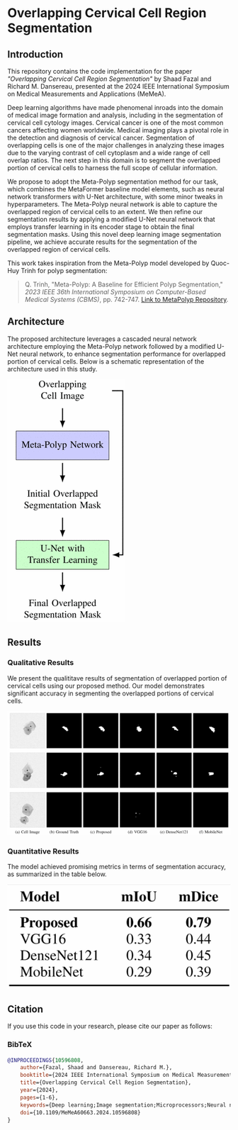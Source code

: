 # Overlapping Cervical Cell Region Segmentation

## Introduction
This repository contains the code implementation for the paper *"Overlapping Cervical Cell Region Segmentation"* by Shaad Fazal and Richard M. Dansereau, presented at the 2024 IEEE International Symposium on Medical Measurements and Applications (MeMeA).

Deep learning algorithms have made phenomenal inroads into the domain of medical image formation and analysis, including in the segmentation of cervical cell cytology images. Cervical cancer is one of the most common cancers affecting women worldwide. Medical imaging plays a pivotal role in the detection and diagnosis of cervical cancer. Segmentation of overlapping cells is one of the major challenges in analyzing these images due to the varying contrast of cell cytoplasm and a wide range of cell overlap ratios. The next step in this domain is to segment the overlapped portion of cervical cells to harness the full scope of cellular information.

We propose to adopt the Meta-Polyp segmentation method for our task, which combines the MetaFormer baseline model elements, such as neural network transformers with U-Net architecture, with some minor tweaks in hyperparameters. The Meta-Polyp neural network is able to capture the overlapped region of cervical cells to an extent. We then refine our segmentation results by applying a modified U-Net neural network that employs transfer learning in its encoder stage to obtain the final segmentation masks. Using this novel deep learning image segmentation pipeline, we achieve accurate results for the segmentation of the overlapped region of cervical cells.

This work takes inspiration from the Meta-Polyp model developed by Quoc-Huy Trinh for polyp segmentation:

> Q. Trinh, "Meta-Polyp: A Baseline for Efficient Polyp Segmentation," *2023 IEEE 36th International Symposium on Computer-Based Medical Systems (CBMS)*, pp. 742-747. [Link to MetaPolyp Repository](https://github.com/huyquoctrinh/MetaPolyp-CBMS2023).

## Architecture
The proposed architecture leverages a cascaded neural network architecture employing the Meta-Polyp network followed by a modified U-Net neural network, to enhance segmentation performance for overlapped portion of cervical cells. Below is a schematic representation of the architecture used in this study.

![Architecture Diagram](methodology_github.png)

## Results

### Qualitative Results
We present the qualititave results of segmentation of overlapped portion of cervical cells using our proposed method. Our model demonstrates significant accuracy in segmenting the overlapped portions of cervical cells. 

![Qualitative Results](results_github.png)

### Quantitative Results
The model achieved promising metrics in terms of segmentation accuracy, as summarized in the table below.

![Quantitative Results](result_metrics_github.png)

## Citation

If you use this code in your research, please cite our paper as follows:

### BibTeX
```bibtex
@INPROCEEDINGS{10596808,
    author={Fazal, Shaad and Dansereau, Richard M.},
    booktitle={2024 IEEE International Symposium on Medical Measurements and Applications (MeMeA)}, 
    title={Overlapping Cervical Cell Region Segmentation}, 
    year={2024},
    pages={1-6},
    keywords={Deep learning;Image segmentation;Microprocessors;Neural networks;Transfer learning;Pipelines;Computer architecture;Overlapping cervical cell region segmentation;medical image analysis;machine learning;U-Net},
    doi={10.1109/MeMeA60663.2024.10596808}
}
